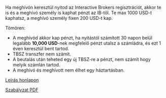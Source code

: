 Ha meghívón keresztül nyitod az Interactive Brokers regisztrációt, akkor te is és a meghívó személy is kaphat pénzt az IB-től. Te max 1000 USD-t kaphatsz, a meghívó személy fixen 200 USD-t kap.

Tömören:

- A meghívód akkor kap pénzt, ha nyitástól számított 30 napon belül legalább **10,000 USD**-nek megfelelő pénzt utalsz a számládra, és ezt 1 éven keresztül bent tartod.
- TBSZ transzfer nem számít.
- A beutalás után teheted egy új TBSZ-re a pénzt, nem számít hogy melyik számlán tartod.
- A meghívó és meghívott nem élhet egy háztartásban.

[Leírás honlapon](https://www.interactivebrokers.hu/hu/trading/referral-member-to-member.php)

[Szabályzat PDF](https://ndcdyn.interactivebrokers.com/Universal/servlet/Registration_v2.formSampleView?formdb=4051)
